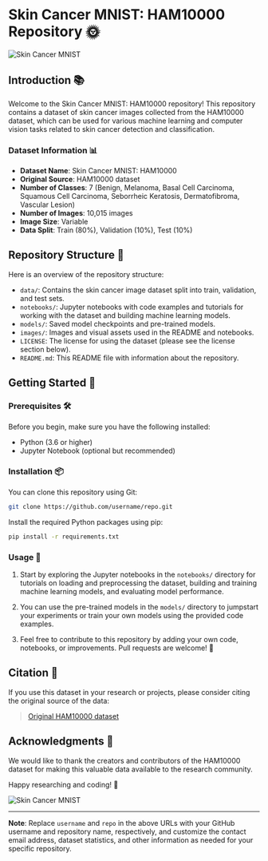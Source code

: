 # Skin Cancer MNIST: HAM10000 Repository 🌞

![Skin Cancer MNIST](https://github.com/username/repo/raw/main/images/skin_cancer_mnist.png)

## Introduction 📚

Welcome to the Skin Cancer MNIST: HAM10000 repository! This repository contains a dataset of skin cancer images collected from the HAM10000 dataset, which can be used for various machine learning and computer vision tasks related to skin cancer detection and classification.

### Dataset Information 📊

- **Dataset Name**: Skin Cancer MNIST: HAM10000
- **Original Source**: HAM10000 dataset
- **Number of Classes**: 7 (Benign, Melanoma, Basal Cell Carcinoma, Squamous Cell Carcinoma, Seborrheic Keratosis, Dermatofibroma, Vascular Lesion)
- **Number of Images**: 10,015 images
- **Image Size**: Variable
- **Data Split**: Train (80%), Validation (10%), Test (10%)

## Repository Structure 📂

Here is an overview of the repository structure:

- `data/`: Contains the skin cancer image dataset split into train, validation, and test sets.
- `notebooks/`: Jupyter notebooks with code examples and tutorials for working with the dataset and building machine learning models.
- `models/`: Saved model checkpoints and pre-trained models.
- `images/`: Images and visual assets used in the README and notebooks.
- `LICENSE`: The license for using the dataset (please see the license section below).
- `README.md`: This README file with information about the repository.

## Getting Started 🚀

### Prerequisites 🛠️

Before you begin, make sure you have the following installed:

- Python (3.6 or higher)
- Jupyter Notebook (optional but recommended)

### Installation 📦

You can clone this repository using Git:

```bash
git clone https://github.com/username/repo.git
```

Install the required Python packages using pip:

```bash
pip install -r requirements.txt
```

### Usage 🧪

1. Start by exploring the Jupyter notebooks in the `notebooks/` directory for tutorials on loading and preprocessing the dataset, building and training machine learning models, and evaluating model performance.

2. You can use the pre-trained models in the `models/` directory to jumpstart your experiments or train your own models using the provided code examples.

3. Feel free to contribute to this repository by adding your own code, notebooks, or improvements. Pull requests are welcome! 🤝

## Citation 📝

If you use this dataset in your research or projects, please consider citing the original source of the data:

> [Original HAM10000 dataset](https://dataverse.harvard.edu/dataset.xhtml?persistentId=doi:10.7910/DVN/DBW86T)

## Acknowledgments 🙏

We would like to thank the creators and contributors of the HAM10000 dataset for making this valuable data available to the research community.


Happy researching and coding! 🌟

![Skin Cancer MNIST](https://github.com/username/repo/raw/main/images/skin_cancer_mnist.png)

---

**Note**: Replace `username` and `repo` in the above URLs with your GitHub username and repository name, respectively, and customize the contact email address, dataset statistics, and other information as needed for your specific repository.
